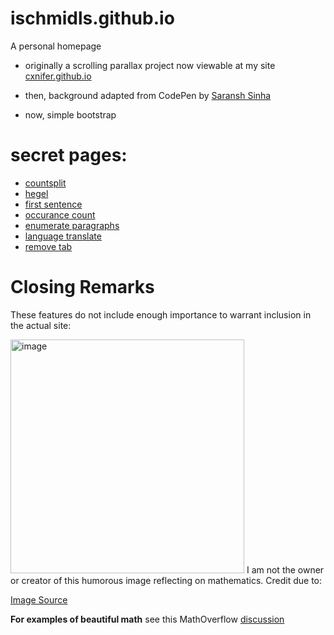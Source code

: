 # ischmidls.github.io
A personal homepage

- originally a scrolling parallax project now viewable at my site [cxnifer.github.io](cxnifer.github.io)

- then, background adapted from CodePen by [Saransh Sinha](linkedin.com/in/saranshsinha)

- now, simple bootstrap 

# secret pages:


- [countsplit](https://ischmidls.github.io/pages/countsplit/)
- [hegel](https://ischmidls.github.io/pages/hegel/)
- [first sentence](https://ischmidls.github.io/pages/first%20sentence/)
- [occurance count](https://ischmidls.github.io/pages/occurcount/)
- [enumerate paragraphs](https://ischmidls.github.io/pages/countlines/)
- [language translate](https://ischmidls.github.io/pages/translate/)
- [remove tab](https://ischmidls.github.io/pages/tabaway/)

# Closing Remarks

These features do not include enough importance to warrant inclusion in the actual site:

<img width="374" alt="image" src="https://user-images.githubusercontent.com/50844075/235374417-8f6c1b78-f86d-48d7-a809-2b92fc30a912.png">
I am not the owner or creator of this humorous image reflecting on mathematics.
Credit due to: 

[Image Source](https://knowyourmeme.com/memes/stop-doing-math)

**For examples of beautiful math** see this MathOverflow [discussion](https://mathoverflow.net/q/49151/502781)
